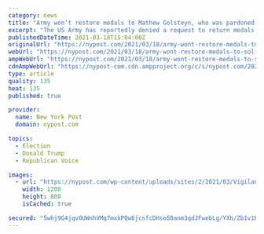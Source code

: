 ```yaml
---
category: news
title: "Army won’t restore medals to Mathew Golsteyn, who was pardoned by Trump"
excerpt: "The US Army has reportedly denied a request to return medals of valor to a retired major accused of murder in Afghanistan who was pardoned by former President Donald Trump. Retired Maj. Mathew"
publishedDateTime: 2021-03-18T15:04:00Z
originalUrl: "https://nypost.com/2021/03/18/army-wont-restore-medals-to-solider-pardoned-by-trump/"
webUrl: "https://nypost.com/2021/03/18/army-wont-restore-medals-to-solider-pardoned-by-trump/"
ampWebUrl: "https://nypost.com/2021/03/18/army-wont-restore-medals-to-solider-pardoned-by-trump/amp/"
cdnAmpWebUrl: "https://nypost-com.cdn.ampproject.org/c/s/nypost.com/2021/03/18/army-wont-restore-medals-to-solider-pardoned-by-trump/amp/"
type: article
quality: 135
heat: 135
published: true

provider:
  name: New York Post
  domain: nypost.com

topics:
  - Election
  - Donald Trump
  - Republican Voice

images:
  - url: "https://nypost.com/wp-content/uploads/sites/2/2021/03/Vigilante-Green-Beret.jpg?quality=90&strip=all&w=1200"
    width: 1200
    height: 800
    isCached: true

secured: "5whj9G4jqv0UWnhVMq7mxkPQw6jcsfcDHso50anm3qdJFwebLg/YXh/Zb1v1EX/m/CCW1Scxp3R6DaOCjpMHn8snryqWesT1wa4aaDvwYnz7AT01+FayLyK6lVvfI1f26ZBz9dNmU0hK9CwJqe+v2CqUGtm+xIXb612lEVa8k2ov9yhrMQGXDu5m7qY7z9J6xSWqka24PnLN2OcgpS8FoseBqjGbR/mQgw5ZPujl6n886jk2KodiGepqIytiXT7LQ8278twOaXr7SQhNl/4XI2gkzymLTuo+VsYTKtZmfV3SuBZacZg3ZKniK4N/tuMEV/wLSpA6PnQ+kGwaV69QVd+nWgUQWwAA2D/Lfe+NzBY=;L6kYmzwamTNsF1Tl+yJWjw=="
---
```



